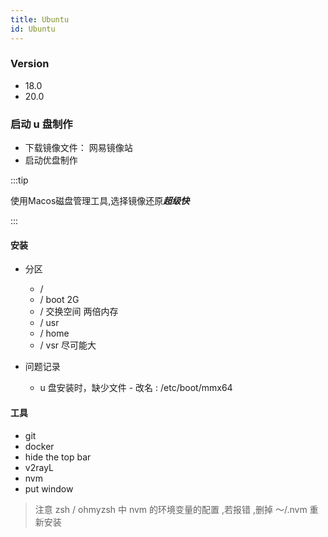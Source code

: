 ```yaml
---
title: Ubuntu
id: Ubuntu
---
```


### Version

- 18.0
- 20.0

### 启动 u 盘制作

- 下载镜像文件： 网易镜像站
- 启动优盘制作

:::tip

使用Macos磁盘管理工具,选择镜像还原***超级快***

:::


#### 安装

- 分区

  - /
  - / boot 2G
  - / 交换空间 两倍内存
  - / usr
  - / home
  - / vsr 尽可能大

- 问题记录

  - u 盘安装时，缺少文件 - 改名 : /etc/boot/mmx64

#### 工具

- git
- docker
- hide the top bar
- v2rayL
- nvm
- put window


> 注意 zsh / ohmyzsh 中 nvm 的环境变量的配置 ,若报错 ,删掉 ～/.nvm 重新安装
